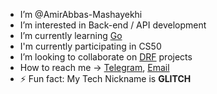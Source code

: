 - I’m @AmirAbbas-Mashayekhi
- I’m interested in Back-end / API development
- I’m currently learning [Go](https://github.com/golang/go)
- I'm currently participating in CS50
- I’m looking to collaborate on [DRF](https://github.com/encode/django-rest-framework) projects
- How to reach me -> [Telegram](https://t.me/Retro_Vibes), [Email](mailto:amirabbasmashayekhi.dev@gmail.com)
- ⚡ Fun fact: My Tech Nickname is **GLITCH**

<!---
AmirAbbas-Mashayekhi/AmirAbbas-Mashayekhi is a ✨ special ✨ repository because its `README.md` (this file) appears on your GitHub profile.
You can click the Preview link to take a look at your changes.
--->

